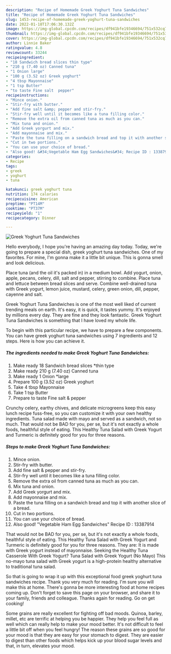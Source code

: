 ```yaml
---
description: "Recipe of Homemade Greek Yoghurt Tuna Sandwiches"
title: "Recipe of Homemade Greek Yoghurt Tuna Sandwiches"
slug: 1453-recipe-of-homemade-greek-yoghurt-tuna-sandwiches
date: 2022-01-18T17:06:30.132Z
image: https://img-global.cpcdn.com/recipes/df941bfe19346694/751x532cq70/greek-yoghurt-tuna-sandwiches-recipe-main-photo.jpg
thumbnail: https://img-global.cpcdn.com/recipes/df941bfe19346694/751x532cq70/greek-yoghurt-tuna-sandwiches-recipe-main-photo.jpg
cover: https://img-global.cpcdn.com/recipes/df941bfe19346694/751x532cq70/greek-yoghurt-tuna-sandwiches-recipe-main-photo.jpg
author: Linnie Baker
ratingvalue: 4.8
reviewcount: 33244
recipeingredient:
- "18 Sandwich bread slices thin type"
- "210 g (7.40 oz) Canned tuna"
- "1 Onion large"
- "100 g (3.52 oz) Greek yoghurt"
- "4 tbsp Mayonnaise"
- "1 tsp Butter"
- "to taste Fine salt  pepper"
recipeinstructions:
- "Mince onion."
- "Stir-fry with butter."
- "Add fine salt &amp; pepper and stir-fry."
- "Stir-fry well until it becomes like a tuna filling color."
- "Remove the extra oil from canned tuna as much as you can."
- "Mix tuna and onion."
- "Add Greek yorgurt and mix."
- "Add mayonnaise and mix."
- "Paste the tuna filling on a sandwich bread and top it with another slice of a bread."
- "Cut in two portions."
- "You can use your choice of bread."
- "Also good! &#34;Vegetable Ham Egg Sandwiches&#34; Recipe ID : 13387914"
categories:
- Recipe
tags:
- greek
- yoghurt
- tuna

katakunci: greek yoghurt tuna 
nutrition: 174 calories
recipecuisine: American
preptime: "PT14M"
cooktime: "PT37M"
recipeyield: "1"
recipecategory: Dinner

---
```



![Greek Yoghurt Tuna Sandwiches](https://img-global.cpcdn.com/recipes/df941bfe19346694/751x532cq70/greek-yoghurt-tuna-sandwiches-recipe-main-photo.jpg)

Hello everybody, I hope you're having an amazing day today. Today, we're going to prepare a special dish, greek yoghurt tuna sandwiches. One of my favorites. For mine, I'm gonna make it a little bit unique. This is gonna smell and look delicious.

Place tuna (and the oil it&#39;s packed in) in a medium bowl. Add yogurt, onion, apple, pecans, celery, dill, salt and pepper, stirring to combine. Place tuna and lettuce between bread slices and serve. Combine well-drained tuna with Greek yogurt, lemon juice, mustard, celery, green onion, dill, pepper, cayenne and salt.

Greek Yoghurt Tuna Sandwiches is one of the most well liked of current trending meals on earth. It's easy, it is quick, it tastes yummy. It's enjoyed by millions every day. They are fine and they look fantastic. Greek Yoghurt Tuna Sandwiches is something that I have loved my whole life.


To begin with this particular recipe, we have to prepare a few components. You can have greek yoghurt tuna sandwiches using 7 ingredients and 12 steps. Here is how you can achieve it.

<!--inarticleads1-->

##### The ingredients needed to make Greek Yoghurt Tuna Sandwiches:

1. Make ready 18 Sandwich bread slices *thin type
1. Make ready 210 g (7.40 oz) Canned tuna
1. Make ready 1 Onion *large
1. Prepare 100 g (3.52 oz) Greek yoghurt
1. Take 4 tbsp Mayonnaise
1. Take 1 tsp Butter
1. Prepare to taste Fine salt &amp; pepper


Crunchy celery, earthy chives, and delicate microgreens keep this easy lunch recipe fuss-free, so you can customize it with your own healthy ingredients. Tuna salad made with mayo and served as a sandwich, not so much. That would not be BAD for you, per se, but it&#39;s not exactly a whole foods, healthful style of eating. This Healthy Tuna Salad with Greek Yogurt and Turmeric is definitely good for you for three reasons. 

<!--inarticleads2-->

##### Steps to make Greek Yoghurt Tuna Sandwiches:

1. Mince onion.
1. Stir-fry with butter.
1. Add fine salt &amp; pepper and stir-fry.
1. Stir-fry well until it becomes like a tuna filling color.
1. Remove the extra oil from canned tuna as much as you can.
1. Mix tuna and onion.
1. Add Greek yorgurt and mix.
1. Add mayonnaise and mix.
1. Paste the tuna filling on a sandwich bread and top it with another slice of a bread.
1. Cut in two portions.
1. You can use your choice of bread.
1. Also good! &#34;Vegetable Ham Egg Sandwiches&#34; Recipe ID : 13387914


That would not be BAD for you, per se, but it&#39;s not exactly a whole foods, healthful style of eating. This Healthy Tuna Salad with Greek Yogurt and Turmeric is definitely good for you for three reasons. They are: It is made with Greek yogurt instead of mayonnaise. Seeking the Healthy Tuna Casserole With Greek Yogurt? Tuna Salad with Greek Yogurt (No Mayo) This no-mayo tuna salad with Greek yogurt is a high-protein healthy alternative to traditional tuna salad. 

So that is going to wrap it up with this exceptional food greek yoghurt tuna sandwiches recipe. Thank you very much for reading. I'm sure you will make this at home. There's gonna be more interesting food at home recipes coming up. Don't forget to save this page on your browser, and share it to your family, friends and colleague. Thanks again for reading. Go on get cooking!

Some grains are really excellent for fighting off bad moods. Quinoa, barley, millet, etc are terrific at helping you be happier. They help you feel full as well which can really help to make your mood better. It's not difficult to feel a little bit off when you feel hungry! The reason these grains are so good for your mood is that they are easy for your stomach to digest. They are easier to digest than other foods which helps kick up your blood sugar levels and that, in turn, elevates your mood.
